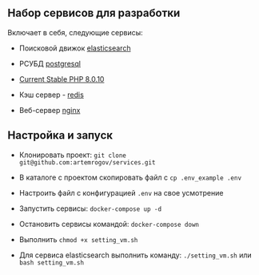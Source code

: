 ## Набор сервисов для разработки

Включает в себя, следующие сервисы:

- Поисковой движок [elasticsearch](https://www.elastic.co/elasticsearch/)

- РСУБД [postgresql](https://www.postgresql.org/download/)

- [Current Stable PHP 8.0.10](https://www.php.net/downloads)

- Кэш сервер - [redis](https://redis.io/)

- Веб-сервер [nginx](https://nginx.org/ru/)

## Настройка и запуск

- Клонировать проект: ``git clone git@github.com:artemrogov/services.git``

- В каталоге с проектом скопировать файл с ``cp .env_example .env``

- Настроить файл с конфигурацией ``.env`` на свое усмотрение

- Запустить сервисы: ``docker-compose up -d``

- Остановить сервисы командой: ``docker-compose down``

- Выполнить ``chmod +x setting_vm.sh``

- Для сервиса elasticsearch выполнить команду: ``./setting_vm.sh`` или `` bash setting_vm.sh``




